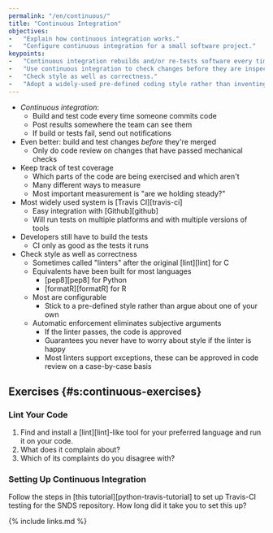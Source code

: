 ```yaml
---
permalink: "/en/continuous/"
title: "Continuous Integration"
objectives:
-   "Explain how continuous integration works."
-   "Configure continuous integration for a small software project."
keypoints:
-   "Continuous integration rebuilds and/or re-tests software every time something changes."
-   "Use continuous integration to check changes before they are inspected."
-   "Check style as well as correctness."
-   "Adopt a widely-used pre-defined coding style rather than inventing one of your own."
---
```


-   *Continuous integration*:
    -   Build and test code every time someone commits code
    -   Post results somewhere the team can see them
    -   If build or tests fail, send out notifications
-   Even better: build and test changes *before* they're merged
    -   Only do code review on changes that have passed mechanical checks
-   Keep track of test coverage
    -   Which parts of the code are being exercised and which aren't
    -   Many different ways to measure
    -   Most important measurement is "are we holding steady?"
-   Most widely used system is [Travis CI][travis-ci]
    -   Easy integration with [Github][github]
    -   Will run tests on multiple platforms and with multiple versions of tools
-   Developers still have to build the tests
    -   CI only as good as the tests it runs
-   Check style as well as correctness
    -   Sometimes called "linters" after the original [lint][lint] for C
    -   Equivalents have been built for most languages
        -   [pep8][pep8] for Python
        -   [formatR][formatR] for R
    -   Most are configurable
        -   Stick to a pre-defined style rather than argue about one of your own
    -   Automatic enforcement eliminates subjective arguments
        -   If the linter passes, the code is approved
        -   Guarantees you never have to worry about style if the linter is happy
        -   Most linters support exceptions, these can be approved in code review on a case-by-case basis

## Exercises {#s:continuous-exercises}

### Lint Your Code

1.  Find and install a [lint][lint]-like tool for your preferred language and run it on your code.
2.  What does it complain about?
3.  Which of its complaints do you disagree with?

### Setting Up Continuous Integration

Follow the steps in [this tutorial][python-travis-tutorial] to set up Travis-CI testing for the SNDS repository.
How long did it take you to set this up?

{% include links.md %}
